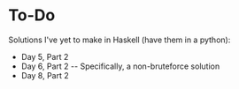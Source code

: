 # To-Do
Solutions I've yet to make in Haskell (have them in a python):
- Day 5, Part 2
- Day 6, Part 2 -- Specifically, a non-bruteforce solution
- Day 8, Part 2
